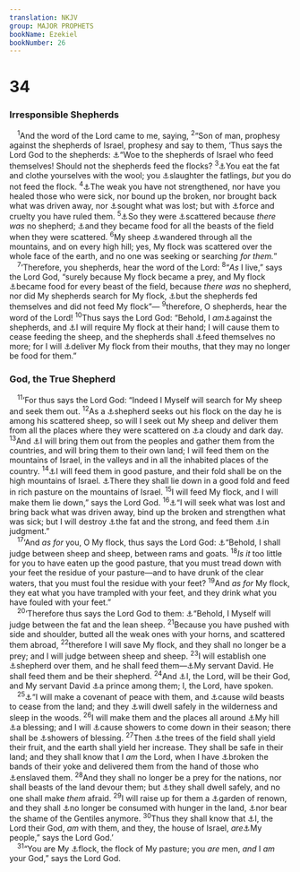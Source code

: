 ```yaml
---
translation: NKJV
group: MAJOR PROPHETS
bookName: Ezekiel 
bookNumber: 26
---
```


<div class="title"><h1>34</h1><h3>Irresponsible Shepherds</h3></div>
<span class="verse exe_34_1"> <sup>1</sup>And the word of the Lord came to me, saying, </span>
<span class="verse exe_34_2"><sup>2</sup>“Son of man, prophesy against the shepherds of Israel, prophesy and say to them, ‘Thus says the Lord God to the shepherds: <a data-toggle="tooltip" data-placement="bottom" title="Jer. 23:1; Ezek. 22:25; Mic. 3:1–3, 11; Zech. 11:17">⚓</a>“Woe to the shepherds of Israel who feed themselves! Should not the shepherds feed the flocks? </span>
<span class="verse exe_34_3"><sup>3</sup><a data-toggle="tooltip" data-placement="bottom" title="Is. 56:11; Zech. 11:16">⚓</a>You eat the fat and clothe yourselves with the wool; you <a data-toggle="tooltip" data-placement="bottom" title="Ezek. 33:25, 26; Mic. 3:1–3; Zech. 11:5">⚓</a>slaughter the fatlings, <i>but</i> you do not feed the flock. </span>
<span class="verse exe_34_4"><sup>4</sup><a data-toggle="tooltip" data-placement="bottom" title="Zech. 11:16">⚓</a>The weak you have not strengthened, nor have you healed those who were sick, nor bound up the broken, nor brought back what was driven away, nor <a data-toggle="tooltip" data-placement="bottom" title="Matt. 9:36; 10:16; 18:12, 13; Luke 15:4">⚓</a>sought what was lost; but with <a data-toggle="tooltip" data-placement="bottom" title="(1 Pet. 5:3)">⚓</a>force and cruelty you have ruled them. </span>
<span class="verse exe_34_5"><sup>5</sup><a data-toggle="tooltip" data-placement="bottom" title="Ezek. 33:21">⚓</a>So they were <a data-toggle="tooltip" data-placement="bottom" title="Num. 27:17; 1 Kin. 22:17; Jer. 10:21; Matt. 9:36; Mark 6:34">⚓</a>scattered because <i>there</i> <i>was</i> no shepherd; <a data-toggle="tooltip" data-placement="bottom" title="Is. 56:9; Jer. 12:9">⚓</a>and they became food for all the beasts of the field when they were scattered. </span>
<span class="verse exe_34_6"><sup>6</sup>My sheep <a data-toggle="tooltip" data-placement="bottom" title="Jer. 40:11, 12; 50:6; Ezek. 7:16; 1 Pet. 2:25">⚓</a>wandered through all the mountains, and on every high hill; yes, My flock was scattered over the whole face of the earth, and no one was seeking or searching <i>for</i> <i>them.</i>”<br/></span>
<span class="verse exe_34_7"> <sup>7</sup>‘Therefore, you shepherds, hear the word of the Lord: </span>
<span class="verse exe_34_8"><sup>8</sup>“<i>As</i> I live,” says the Lord God, “surely because My flock became a prey, and My flock <a data-toggle="tooltip" data-placement="bottom" title="Ezek. 34:5, 6">⚓</a>became food for every beast of the field, because <i>there</i> <i>was</i> no shepherd, nor did My shepherds search for My flock, <a data-toggle="tooltip" data-placement="bottom" title="Ezek. 34:2, 10">⚓</a>but the shepherds fed themselves and did not feed My flock”— </span>
<span class="verse exe_34_9"><sup>9</sup>therefore, O shepherds, hear the word of the Lord! </span>
<span class="verse exe_34_10"><sup>10</sup>Thus says the Lord God: “Behold, I <i>am</i><a data-toggle="tooltip" data-placement="bottom" title="Jer. 21:13; 52:24–27; Ezek. 5:8; 13:8; Zech. 10:3">⚓</a>against the shepherds, and <a data-toggle="tooltip" data-placement="bottom" title="Ezek. 3:18; Heb. 13:17">⚓</a>I will require My flock at their hand; I will cause them to cease feeding the sheep, and the shepherds shall <a data-toggle="tooltip" data-placement="bottom" title="Ezek. 34:2, 8">⚓</a>feed themselves no more; for I will <a data-toggle="tooltip" data-placement="bottom" title="Ps. 72:12–14; Ezek. 13:23">⚓</a>deliver My flock from their mouths, that they may no longer be food for them.”<br/></span>
<div class="title"><h3>God, the True Shepherd</h3></div>
<span class="verse exe_34_11"> <sup>11</sup>‘For thus says the Lord God: “Indeed I Myself will search for My sheep and seek them out. </span>
<span class="verse exe_34_12"><sup>12</sup>As a <a data-toggle="tooltip" data-placement="bottom" title="Jer. 31:10">⚓</a>shepherd seeks out his flock on the day he is among his scattered sheep, so will I seek out My sheep and deliver them from all the places where they were scattered on <a data-toggle="tooltip" data-placement="bottom" title="Jer. 13:16; Ezek. 30:3; Joel 2:2">⚓</a>a cloudy and dark day. </span>
<span class="verse exe_34_13"><sup>13</sup>And <a data-toggle="tooltip" data-placement="bottom" title="Is. 65:9, 10; Jer. 23:3; Ezek. 11:17; 20:41; 28:25; 36:24; 37:21, 22">⚓</a>I will bring them out from the peoples and gather them from the countries, and will bring them to their own land; I will feed them on the mountains of Israel, in the valleys and in all the inhabited places of the country. </span>
<span class="verse exe_34_14"><sup>14</sup><a data-toggle="tooltip" data-placement="bottom" title="Ps. 23:2; Jer. 3:15; (John 10:9)">⚓</a>I will feed them in good pasture, and their fold shall be on the high mountains of Israel. <a data-toggle="tooltip" data-placement="bottom" title="Jer. 33:12">⚓</a>There they shall lie down in a good fold and feed in rich pasture on the mountains of Israel. </span>
<span class="verse exe_34_15"><sup>15</sup>I will feed My flock, and I will make them lie down,” says the Lord God. </span>
<span class="verse exe_34_16"><sup>16</sup><a data-toggle="tooltip" data-placement="bottom" title="Is. 40:11; Mic. 4:6; (Matt. 18:11; Mark 2:17; Luke 5:32)">⚓</a>“I will seek what was lost and bring back what was driven away, bind up the broken and strengthen what was sick; but I will destroy <a data-toggle="tooltip" data-placement="bottom" title="Is. 10:16; Amos 4:1">⚓</a>the fat and the strong, and feed them <a data-toggle="tooltip" data-placement="bottom" title="Jer. 10:24">⚓</a>in judgment.”<br/></span>
<span class="verse exe_34_17"> <sup>17</sup>‘And <i>as</i> <i>for</i> you, O My flock, thus says the Lord God: <a data-toggle="tooltip" data-placement="bottom" title="Ezek. 20:37; Mal. 4:1; (Matt. 25:32)">⚓</a>“Behold, I shall judge between sheep and sheep, between rams and goats. </span>
<span class="verse exe_34_18"><sup>18</sup><i>Is</i> <i>it</i> too little for you to have eaten up the good pasture, that you must tread down with your feet the residue of your pasture—and to have drunk of the clear waters, that you must foul the residue with your feet? </span>
<span class="verse exe_34_19"><sup>19</sup>And <i>as</i> <i>for</i> My flock, they eat what you have trampled with your feet, and they drink what you have fouled with your feet.”<br/></span>
<span class="verse exe_34_20"> <sup>20</sup>‘Therefore thus says the Lord God to them: <a data-toggle="tooltip" data-placement="bottom" title="Ezek. 34:17">⚓</a>“Behold, I Myself will judge between the fat and the lean sheep. </span>
<span class="verse exe_34_21"><sup>21</sup>Because you have pushed with side and shoulder, butted all the weak ones with your horns, and scattered them abroad, </span>
<span class="verse exe_34_22"><sup>22</sup>therefore I will save My flock, and they shall no longer be a prey; and I will judge between sheep and sheep. </span>
<span class="verse exe_34_23"><sup>23</sup>I will establish one <a data-toggle="tooltip" data-placement="bottom" title="(Is. 40:11; Jer. 23:4, 5); Hos. 1:11; (John 10:11; Heb. 13:20; 1 Pet. 2:25; 5:4)">⚓</a>shepherd over them, and he shall feed them—<a data-toggle="tooltip" data-placement="bottom" title="Jer. 30:9; Ezek. 37:24; Hos. 3:5">⚓</a>My servant David. He shall feed them and be their shepherd. </span>
<span class="verse exe_34_24"><sup>24</sup>And <a data-toggle="tooltip" data-placement="bottom" title="Ex. 29:45; Ezek. 37:25">⚓</a>I, the Lord, will be their God, and My servant David <a data-toggle="tooltip" data-placement="bottom" title="Is. 55:3; Jer. 30:9; Ezek. 37:24, 25; Hos. 3:5">⚓</a>a prince among them; I, the Lord, have spoken.<br/></span>
<span class="verse exe_34_25"> <sup>25</sup><a data-toggle="tooltip" data-placement="bottom" title="Ezek. 37:26">⚓</a>“I will make a covenant of peace with them, and <a data-toggle="tooltip" data-placement="bottom" title="Lev. 26:6; Job 5:22, 23; Is. 11:6–9; Hos. 2:18">⚓</a>cause wild beasts to cease from the land; and they <a data-toggle="tooltip" data-placement="bottom" title="Jer. 23:6">⚓</a>will dwell safely in the wilderness and sleep in the woods. </span>
<span class="verse exe_34_26"><sup>26</sup>I will make them and the places all around <a data-toggle="tooltip" data-placement="bottom" title="Is. 56:7">⚓</a>My hill <a data-toggle="tooltip" data-placement="bottom" title="Gen. 12:2; Is. 19:24; Zech. 8:13">⚓</a>a blessing; and I will <a data-toggle="tooltip" data-placement="bottom" title="Lev. 26:4">⚓</a>cause showers to come down in their season; there shall be <a data-toggle="tooltip" data-placement="bottom" title="Ps. 68:9">⚓</a>showers of blessing. </span>
<span class="verse exe_34_27"><sup>27</sup>Then <a data-toggle="tooltip" data-placement="bottom" title="Lev. 26:4; Ps. 85:12; Is. 4:2">⚓</a>the trees of the field shall yield their fruit, and the earth shall yield her increase. They shall be safe in their land; and they shall know that I <i>am</i> the Lord, when I have <a data-toggle="tooltip" data-placement="bottom" title="Lev. 26:13; Is. 52:2, 3; Jer. 2:20">⚓</a>broken the bands of their yoke and delivered them from the hand of those who <a data-toggle="tooltip" data-placement="bottom" title="Jer. 25:14">⚓</a>enslaved them. </span>
<span class="verse exe_34_28"><sup>28</sup>And they shall no longer be a prey for the nations, nor shall beasts of the land devour them; but <a data-toggle="tooltip" data-placement="bottom" title="Jer. 30:10; Ezek. 39:26">⚓</a>they shall dwell safely, and no one shall make <i>them</i> afraid. </span>
<span class="verse exe_34_29"><sup>29</sup>I will raise up for them a <a data-toggle="tooltip" data-placement="bottom" title="(Is. 11:1)">⚓</a>garden of renown, and they shall <a data-toggle="tooltip" data-placement="bottom" title="Ezek. 36:29">⚓</a>no longer be consumed with hunger in the land, <a data-toggle="tooltip" data-placement="bottom" title="Ezek. 36:3, 6, 15">⚓</a>nor bear the shame of the Gentiles anymore. </span>
<span class="verse exe_34_30"><sup>30</sup>Thus they shall know that <a data-toggle="tooltip" data-placement="bottom" title="Ezek. 34:24">⚓</a>I, the Lord their God, <i>am</i> with them, and they, the house of Israel, <i>are</i><a data-toggle="tooltip" data-placement="bottom" title="Ps. 46:7, 11; Ezek. 14:11; 36:28">⚓</a>My people,” says the Lord God.’<br/></span>
<span class="verse exe_34_31"> <sup>31</sup>“You are My <a data-toggle="tooltip" data-placement="bottom" title="Ps. 100:3; Jer. 23:1; (John 10:11)">⚓</a>flock, the flock of My pasture; you <i>are</i> men, <i>and</i> I <i>am</i> your God,” says the Lord God.<br/></span>
